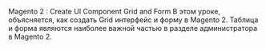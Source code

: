 Magento 2 : Create UI Component Grid and Form
В этом уроке, объясняется, как создать Grid интерфейс и форму в Magento 2. Таблица и форма являются наиболее важной частью в разделе администратора в Magento 2.